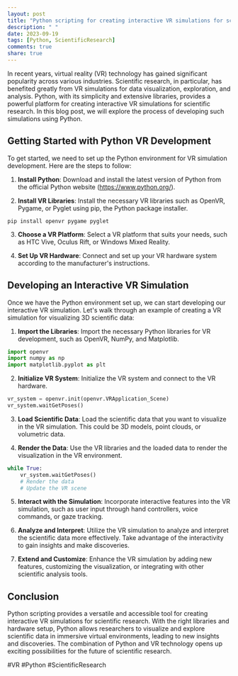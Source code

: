 ```yaml
---
layout: post
title: "Python scripting for creating interactive VR simulations for scientific research"
description: " "
date: 2023-09-19
tags: [Python, ScientificResearch]
comments: true
share: true
---
```


In recent years, virtual reality (VR) technology has gained significant popularity across various industries. Scientific research, in particular, has benefited greatly from VR simulations for data visualization, exploration, and analysis. Python, with its simplicity and extensive libraries, provides a powerful platform for creating interactive VR simulations for scientific research. In this blog post, we will explore the process of developing such simulations using Python.

## Getting Started with Python VR Development

To get started, we need to set up the Python environment for VR simulation development. Here are the steps to follow:

1. **Install Python**: Download and install the latest version of Python from the official Python website (https://www.python.org/).

2. **Install VR Libraries**: Install the necessary VR libraries such as OpenVR, Pygame, or Pyglet using pip, the Python package installer.

```
pip install openvr pygame pyglet
```

3. **Choose a VR Platform**: Select a VR platform that suits your needs, such as HTC Vive, Oculus Rift, or Windows Mixed Reality.

4. **Set Up VR Hardware**: Connect and set up your VR hardware system according to the manufacturer's instructions.

## Developing an Interactive VR Simulation

Once we have the Python environment set up, we can start developing our interactive VR simulation. Let's walk through an example of creating a VR simulation for visualizing 3D scientific data:

1. **Import the Libraries**: Import the necessary Python libraries for VR development, such as OpenVR, NumPy, and Matplotlib.

```python
import openvr
import numpy as np
import matplotlib.pyplot as plt
```

2. **Initialize VR System**: Initialize the VR system and connect to the VR hardware.

```python
vr_system = openvr.init(openvr.VRApplication_Scene)
vr_system.waitGetPoses()
```

3. **Load Scientific Data**: Load the scientific data that you want to visualize in the VR simulation. This could be 3D models, point clouds, or volumetric data.

4. **Render the Data**: Use the VR libraries and the loaded data to render the visualization in the VR environment.

```python
while True:
    vr_system.waitGetPoses()
    # Render the data
    # Update the VR scene
```

5. **Interact with the Simulation**: Incorporate interactive features into the VR simulation, such as user input through hand controllers, voice commands, or gaze tracking.

6. **Analyze and Interpret**: Utilize the VR simulation to analyze and interpret the scientific data more effectively. Take advantage of the interactivity to gain insights and make discoveries.

7. **Extend and Customize**: Enhance the VR simulation by adding new features, customizing the visualization, or integrating with other scientific analysis tools.

## Conclusion

Python scripting provides a versatile and accessible tool for creating interactive VR simulations for scientific research. With the right libraries and hardware setup, Python allows researchers to visualize and explore scientific data in immersive virtual environments, leading to new insights and discoveries. The combination of Python and VR technology opens up exciting possibilities for the future of scientific research.

#VR #Python #ScientificResearch